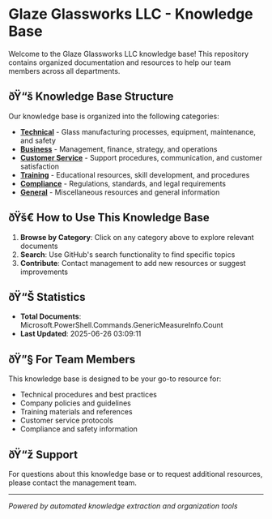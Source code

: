 ﻿# Glaze Glassworks LLC - Knowledge Base

Welcome to the Glaze Glassworks LLC knowledge base! This repository contains organized documentation and resources to help our team members across all departments.

## ðŸ“š Knowledge Base Structure

Our knowledge base is organized into the following categories:

- **[Technical](knowledge-base/technical/)** - Glass manufacturing processes, equipment, maintenance, and safety
- **[Business](knowledge-base/business/)** - Management, finance, strategy, and operations
- **[Customer Service](knowledge-base/customer-service/)** - Support procedures, communication, and customer satisfaction
- **[Training](knowledge-base/training/)** - Educational resources, skill development, and procedures
- **[Compliance](knowledge-base/compliance/)** - Regulations, standards, and legal requirements
- **[General](knowledge-base/general/)** - Miscellaneous resources and general information

## ðŸš€ How to Use This Knowledge Base

1. **Browse by Category**: Click on any category above to explore relevant documents
2. **Search**: Use GitHub's search functionality to find specific topics
3. **Contribute**: Contact management to add new resources or suggest improvements

## ðŸ“Š Statistics

- **Total Documents**: Microsoft.PowerShell.Commands.GenericMeasureInfo.Count
- **Last Updated**: 2025-06-26 03:09:11

## ðŸ”§ For Team Members

This knowledge base is designed to be your go-to resource for:
- Technical procedures and best practices
- Company policies and guidelines
- Training materials and references
- Customer service protocols
- Compliance and safety information

## ðŸ“ž Support

For questions about this knowledge base or to request additional resources, please contact the management team.

---

*Powered by automated knowledge extraction and organization tools*
